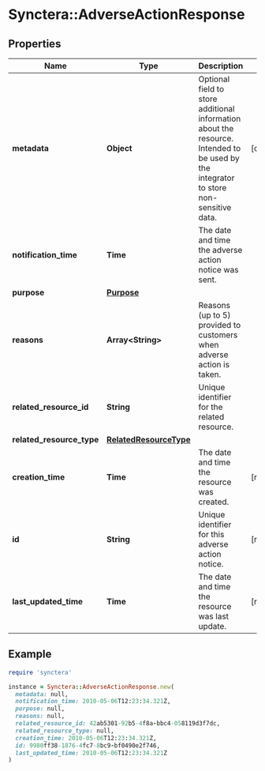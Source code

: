 # Synctera::AdverseActionResponse

## Properties

| Name | Type | Description | Notes |
| ---- | ---- | ----------- | ----- |
| **metadata** | **Object** | Optional field to store additional information about the resource. Intended to be used by the integrator to store non-sensitive data.  | [optional] |
| **notification_time** | **Time** | The date and time the adverse action notice was sent. |  |
| **purpose** | [**Purpose**](Purpose.md) |  |  |
| **reasons** | **Array&lt;String&gt;** | Reasons (up to 5) provided to customers when adverse action is taken. |  |
| **related_resource_id** | **String** | Unique identifier for the related resource. |  |
| **related_resource_type** | [**RelatedResourceType**](RelatedResourceType.md) |  |  |
| **creation_time** | **Time** | The date and time the resource was created. | [readonly] |
| **id** | **String** | Unique identifier for this adverse action notice. | [readonly] |
| **last_updated_time** | **Time** | The date and time the resource was last update. | [readonly] |

## Example

```ruby
require 'synctera'

instance = Synctera::AdverseActionResponse.new(
  metadata: null,
  notification_time: 2010-05-06T12:23:34.321Z,
  purpose: null,
  reasons: null,
  related_resource_id: 42ab5301-92b5-4f8a-bbc4-058119d3f7dc,
  related_resource_type: null,
  creation_time: 2010-05-06T12:23:34.321Z,
  id: 9980ff38-1876-4fc7-8bc9-bf0490e2f746,
  last_updated_time: 2010-05-06T12:23:34.321Z
)
```

